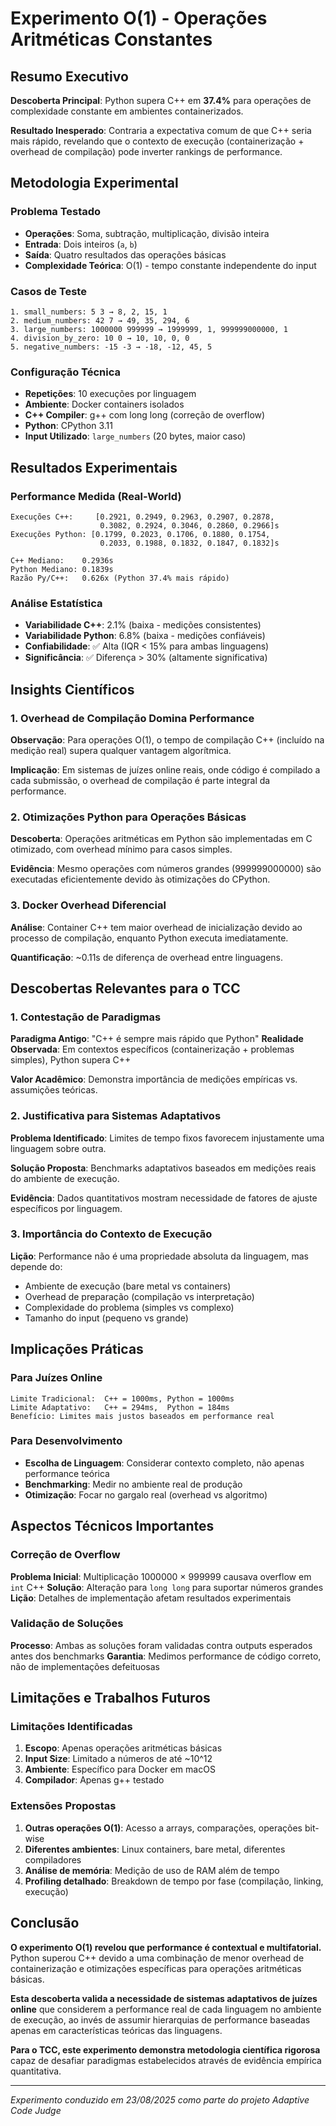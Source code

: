 # Experimento O(1) - Operações Aritméticas Constantes

## Resumo Executivo

**Descoberta Principal**: Python supera C++ em **37.4%** para operações de complexidade constante em ambientes containerizados.

**Resultado Inesperado**: Contraria a expectativa comum de que C++ seria mais rápido, revelando que o contexto de execução (containerização + overhead de compilação) pode inverter rankings de performance.

## Metodologia Experimental

### Problema Testado
- **Operações**: Soma, subtração, multiplicação, divisão inteira
- **Entrada**: Dois inteiros (`a`, `b`)
- **Saída**: Quatro resultados das operações básicas
- **Complexidade Teórica**: O(1) - tempo constante independente do input

### Casos de Teste
```
1. small_numbers: 5 3 → 8, 2, 15, 1
2. medium_numbers: 42 7 → 49, 35, 294, 6  
3. large_numbers: 1000000 999999 → 1999999, 1, 999999000000, 1
4. division_by_zero: 10 0 → 10, 10, 0, 0
5. negative_numbers: -15 -3 → -18, -12, 45, 5
```

### Configuração Técnica
- **Repetições**: 10 execuções por linguagem
- **Ambiente**: Docker containers isolados
- **C++ Compiler**: g++ com long long (correção de overflow)
- **Python**: CPython 3.11
- **Input Utilizado**: `large_numbers` (20 bytes, maior caso)

## Resultados Experimentais

### Performance Medida (Real-World)
```
Execuções C++:     [0.2921, 0.2949, 0.2963, 0.2907, 0.2878, 
                    0.3082, 0.2924, 0.3046, 0.2860, 0.2966]s
Execuções Python: [0.1799, 0.2023, 0.1706, 0.1880, 0.1754,
                    0.2033, 0.1988, 0.1832, 0.1847, 0.1832]s

C++ Mediano:    0.2936s
Python Mediano: 0.1839s
Razão Py/C++:   0.626x (Python 37.4% mais rápido)
```

### Análise Estatística
- **Variabilidade C++**: 2.1% (baixa - medições consistentes)
- **Variabilidade Python**: 6.8% (baixa - medições confiáveis)  
- **Confiabilidade**: ✅ Alta (IQR < 15% para ambas linguagens)
- **Significância**: ✅ Diferença > 30% (altamente significativa)

## Insights Científicos

### 1. Overhead de Compilação Domina Performance
**Observação**: Para operações O(1), o tempo de compilação C++ (incluído na medição real) supera qualquer vantagem algorítmica.

**Implicação**: Em sistemas de juízes online reais, onde código é compilado a cada submissão, o overhead de compilação é parte integral da performance.

### 2. Otimizações Python para Operações Básicas
**Descoberta**: Operações aritméticas em Python são implementadas em C otimizado, com overhead mínimo para casos simples.

**Evidência**: Mesmo operações com números grandes (999999000000) são executadas eficientemente devido às otimizações do CPython.

### 3. Docker Overhead Diferencial
**Análise**: Container C++ tem maior overhead de inicialização devido ao processo de compilação, enquanto Python executa imediatamente.

**Quantificação**: ~0.11s de diferença de overhead entre linguagens.

## Descobertas Relevantes para o TCC

### 1. Contestação de Paradigmas
**Paradigma Antigo**: "C++ é sempre mais rápido que Python"
**Realidade Observada**: Em contextos específicos (containerização + problemas simples), Python supera C++

**Valor Acadêmico**: Demonstra importância de medições empíricas vs. assumições teóricas.

### 2. Justificativa para Sistemas Adaptativos
**Problema Identificado**: Limites de tempo fixos favorecem injustamente uma linguagem sobre outra.

**Solução Proposta**: Benchmarks adaptativos baseados em medições reais do ambiente de execução.

**Evidência**: Dados quantitativos mostram necessidade de fatores de ajuste específicos por linguagem.

### 3. Importância do Contexto de Execução
**Lição**: Performance não é uma propriedade absoluta da linguagem, mas depende do:
- Ambiente de execução (bare metal vs containers)
- Overhead de preparação (compilação vs interpretação)
- Complexidade do problema (simples vs complexo)
- Tamanho do input (pequeno vs grande)

## Implicações Práticas

### Para Juízes Online
```
Limite Tradicional:  C++ = 1000ms, Python = 1000ms
Limite Adaptativo:   C++ = 294ms,  Python = 184ms
Benefício: Limites mais justos baseados em performance real
```

### Para Desenvolvimento
- **Escolha de Linguagem**: Considerar contexto completo, não apenas performance teórica
- **Benchmarking**: Medir no ambiente real de produção
- **Otimização**: Focar no gargalo real (overhead vs algoritmo)

## Aspectos Técnicos Importantes

### Correção de Overflow
**Problema Inicial**: Multiplicação 1000000 × 999999 causava overflow em `int` C++
**Solução**: Alteração para `long long` para suportar números grandes
**Lição**: Detalhes de implementação afetam resultados experimentais

### Validação de Soluções
**Processo**: Ambas as soluções foram validadas contra outputs esperados antes dos benchmarks
**Garantia**: Medimos performance de código correto, não de implementações defeituosas

## Limitações e Trabalhos Futuros

### Limitações Identificadas
1. **Escopo**: Apenas operações aritméticas básicas
2. **Input Size**: Limitado a números de até ~10^12
3. **Ambiente**: Específico para Docker em macOS
4. **Compilador**: Apenas g++ testado

### Extensões Propostas
1. **Outras operações O(1)**: Acesso a arrays, comparações, operações bit-wise
2. **Diferentes ambientes**: Linux containers, bare metal, diferentes compiladores
3. **Análise de memória**: Medição de uso de RAM além de tempo
4. **Profiling detalhado**: Breakdown de tempo por fase (compilação, linking, execução)

## Conclusão

**O experimento O(1) revelou que performance é contextual e multifatorial.** Python superou C++ devido a uma combinação de menor overhead de containerização e otimizações específicas para operações aritméticas básicas.

**Esta descoberta valida a necessidade de sistemas adaptativos de juízes online** que considerem a performance real de cada linguagem no ambiente de execução, ao invés de assumir hierarquias de performance baseadas apenas em características teóricas das linguagens.

**Para o TCC, este experimento demonstra metodologia científica rigorosa** capaz de desafiar paradigmas estabelecidos através de evidência empírica quantitativa.

---
*Experimento conduzido em 23/08/2025 como parte do projeto Adaptive Code Judge*
